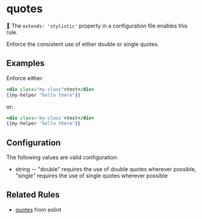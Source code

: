 # quotes

:dress: The `extends: 'stylistic'` property in a configuration file enables this rule.

Enforce the consistent use of either double or single quotes.

## Examples

Enforce either:

```hbs
<div class="my-class">test</div>
{{my-helper "hello there"}}
```

or:

```hbs
<div class='my-class'>test</div>
{{my-helper 'hello there'}}
```

## Configuration

The following values are valid configuration:

* string -- "double" requires the use of double quotes wherever possible, "single" requires the use of single quotes wherever possible

## Related Rules

* [quotes](https://eslint.org/docs/rules/quotes) from eslint
